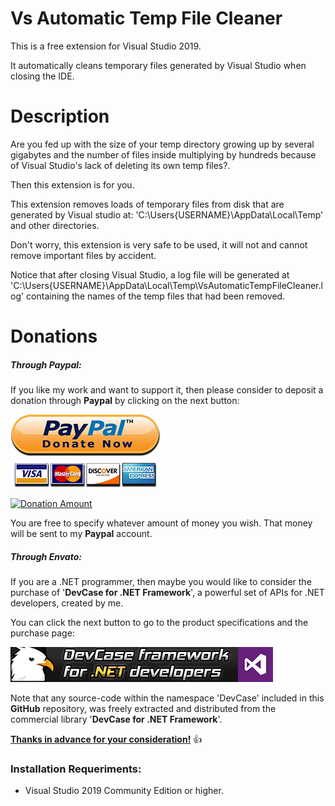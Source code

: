 # Vs Automatic Temp File Cleaner

This is a free extension for Visual Studio 2019.

It automatically cleans temporary files generated by Visual Studio when closing the IDE.

# **Description**

Are you fed up with the size of your temp directory growing up by several gigabytes and the number of files inside multiplying by hundreds because of Visual Studio's lack of deleting its own temp files?.

Then this extension is for you.

This extension removes loads of temporary files from disk that are generated by Visual studio at: 'C:\Users\{USERNAME}\AppData\Local\Temp\' and other directories.

Don't worry, this extension is very safe to be used, it will not and cannot remove important files by accident.

Notice that after closing Visual Studio, a log file will be generated at 'C:\Users\{USERNAME}\AppData\Local\Temp\VsAutomaticTempFileCleaner.log' containing the names of the temp files that had been removed.

# **Donations**

##### Through Paypal:
If you like my work and want to support it, then please consider to deposit a donation through **Paypal** by clicking on the next button:

[![Donation Account](Images/Paypal.png)](https://www.paypal.com/cgi-bin/webscr?cmd=_s-xclick&hosted_button_id=E4RQEV6YF5NZY)

[![Donation Amount](https://img.shields.io/badge/Current%20donations-0%24-red.svg)](https://www.paypal.com/cgi-bin/webscr?cmd=_s-xclick&hosted_button_id=E4RQEV6YF5NZY)

You are free to specify whatever amount of money you wish. That money will be sent to my **Paypal** account.

##### Through Envato:
If you are a .NET programmer, then maybe you would like to consider the purchase of 
'**DevCase for .NET Framework**', a powerful set of APIs for .NET developers, created by me. 

You can click the next button to go to the product specifications and the purchase page:

[![DevCase for .NET Framework](Images/DevCase%20Banner.png)](https://codecanyon.net/item/elektrokit-class-library-for-net/19260282)

Note that any source-code within the namespace 'DevCase' included in this **GitHub** repository, was freely extracted and distributed from the commercial library '**DevCase for .NET Framework**'.

<u>**Thanks in advance for your consideration!**</u> :thumbsup:

### Installation Requeriments:

- Visual Studio 2019 Community Edition or higher.
